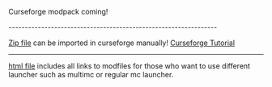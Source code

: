 <p>Curseforge modpack coming!<p>
----------------------------------------------------------------


[Zip file](Shalz's_Unofficial_Survival_Modpack.zip) can be imported in curseforge manually! [Curseforge Tutorial](https://support.curseforge.com/en/support/solutions/articles/9000196984-installing-modpacks#CurseForge-Website)


----------------------------------------------------------------


[html file](Shalz-modlist.html) includes all links to modfiles for those who want to use different launcher such as multimc or regular mc launcher.
